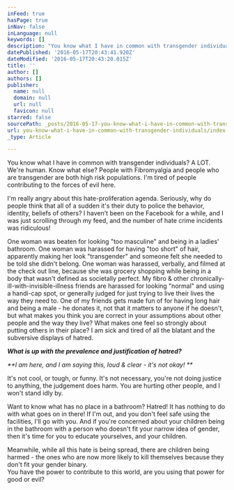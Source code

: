```yaml
---
inFeed: true
hasPage: true
inNav: false
inLanguage: null
keywords: []
description: "You know what I have in common with transgender individuals? A LOT. We're human. Know what else? People with Fibromyalgia and people who are transgender are both high risk populations. I'm tired of people contributing to the forces of evil here."
datePublished: '2016-05-17T20:43:41.920Z'
dateModified: '2016-05-17T20:43:20.015Z'
title: ''
author: []
authors: []
publisher:
  name: null
  domain: null
  url: null
  favicon: null
starred: false
sourcePath: _posts/2016-05-17-you-know-what-i-have-in-common-with-transgender-individuals.md
url: you-know-what-i-have-in-common-with-transgender-individuals/index.html
_type: Article

---
```

You know what I have in common with transgender individuals? A LOT. We're human. Know what else? People with Fibromyalgia and people who are transgender are both high risk populations. I'm tired of people contributing to the forces of evil here.

I'm really angry about this hate-proliferation agenda. Seriously, why do people think that all of a sudden it's their duty to police the behavior, identity, beliefs of others? I haven't been on the Facebook for a while, and I was just scrolling through my feed, and the number of hate crime incidents was ridiculous! 

One woman was beaten for looking "too masculine" and being in a ladies' bathroom. One woman was harassed for having "too short" of hair, apparently making her look "transgender" and someone felt she needed to be told she didn't belong. One woman was harassed, verbally, and filmed at the check out line, because she was grocery shopping while being in a body that wasn't defined as societally perfect. My fibro & other chronically-ill-with-invisible-illness friends are harassed for looking "normal" and using a handi-cap spot, or generally judged for just trying to live their lives the way they need to. One of my friends gets made fun of for having long hair and being a male - he donates it, not that it matters to anyone if he doesn't, but what makes you think you are correct in your assumptions about other people and the way they live? What makes one feel so strongly about putting others in their place? I am sick and tired of all the blatant and the subversive displays of hatred. 

_**What is up with the prevalence and justification of hatred?**_

_**I am here, and I am saying this, loud & clear - it's not okay! **_

It's not cool, or tough, or funny. It's not necessary, you're not doing justice to anything, the judgement does harm. You are hurting other people, and I won't stand idly by.

Want to know what has no place in a bathroom? Hatred! It has nothing to do with what goes on in there! If I'm out, and you don't feel safe using the facilities, I'll go with you. And if you're concerned about your children being in the bathroom with a person who doesn't fit your narrow idea of gender, then it's time for you to educate yourselves, and your children. 

Meanwhile, while all this hate is being spread, there are children being harmed - the ones who are now more likely to kill themselves because they don't fit your gender binary.   
You have the power to contribute to this world, are you using that power for good or evil?